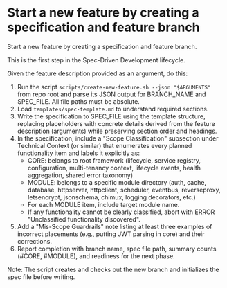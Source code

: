 # Start a new feature by creating a specification and feature branch


Start a new feature by creating a specification and feature branch.

This is the first step in the Spec-Driven Development lifecycle.

Given the feature description provided as an argument, do this:

1. Run the script `scripts/create-new-feature.sh --json "$ARGUMENTS"` from repo root and parse its JSON output for BRANCH_NAME and SPEC_FILE. All file paths must be absolute.
2. Load `templates/spec-template.md` to understand required sections.
3. Write the specification to SPEC_FILE using the template structure, replacing placeholders with concrete details derived from the feature description (arguments) while preserving section order and headings.
 4. In the specification, include a "Scope Classification" subsection under Technical Context (or similar) that enumerates every planned functionality item and labels it explicitly as:
	 - CORE: belongs to root framework (lifecycle, service registry, configuration, multi-tenancy context, lifecycle events, health aggregation, shared error taxonomy)
	 - MODULE: belongs to a specific module directory (auth, cache, database, httpserver, httpclient, scheduler, eventbus, reverseproxy, letsencrypt, jsonschema, chimux, logging decorators, etc.)
	 - For each MODULE item, include target module name.
	 - If any functionality cannot be clearly classified, abort with ERROR "Unclassified functionality discovered".
 5. Add a "Mis-Scope Guardrails" note listing at least three examples of incorrect placements (e.g., putting JWT parsing in core) and their corrections.
 6. Report completion with branch name, spec file path, summary counts (#CORE, #MODULE), and readiness for the next phase.

Note: The script creates and checks out the new branch and initializes the spec file before writing.
